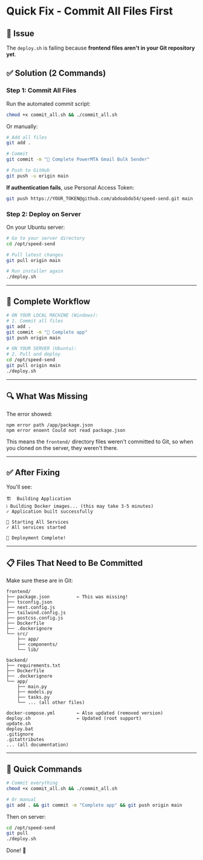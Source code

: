 # Quick Fix - Commit All Files First

## 🔴 Issue

The `deploy.sh` is failing because **frontend files aren't in your Git repository yet**.

## ✅ Solution (2 Commands)

### **Step 1: Commit All Files**

Run the automated commit script:

```bash
chmod +x commit_all.sh && ./commit_all.sh
```

Or manually:

```bash
# Add all files
git add .

# Commit
git commit -m "🚀 Complete PowerMTA Gmail Bulk Sender"

# Push to GitHub
git push -u origin main
```

**If authentication fails**, use Personal Access Token:

```bash
git push https://YOUR_TOKEN@github.com/abdoabdo54/speed-send.git main
```

### **Step 2: Deploy on Server**

On your Ubuntu server:

```bash
# Go to your server directory
cd /opt/speed-send

# Pull latest changes
git pull origin main

# Run installer again
./deploy.sh
```

---

## 🎯 Complete Workflow

```bash
# ON YOUR LOCAL MACHINE (Windows):
# 1. Commit all files
git add .
git commit -m "🚀 Complete app"
git push origin main

# ON YOUR SERVER (Ubuntu):
# 2. Pull and deploy
cd /opt/speed-send
git pull origin main
./deploy.sh
```

---

## 🔍 What Was Missing

The error showed:
```
npm error path /app/package.json
npm error enoent Could not read package.json
```

This means the `frontend/` directory files weren't committed to Git, so when you cloned on the server, they weren't there.

---

## ✅ After Fixing

You'll see:
```
🏗️  Building Application
ℹ Building Docker images... (this may take 3-5 minutes)
✓ Application built successfully

🚀 Starting All Services
✓ All services started

🎉 Deployment Complete!
```

---

## 📋 Files That Need to Be Committed

Make sure these are in Git:

```
frontend/
├── package.json          ← This was missing!
├── tsconfig.json
├── next.config.js
├── tailwind.config.js
├── postcss.config.js
├── Dockerfile
├── .dockerignore
└── src/
    ├── app/
    ├── components/
    └── lib/

backend/
├── requirements.txt
├── Dockerfile
├── .dockerignore
└── app/
    ├── main.py
    ├── models.py
    ├── tasks.py
    └── ... (all other files)

docker-compose.yml        ← Also updated (removed version)
deploy.sh                 ← Updated (root support)
update.sh
deploy.bat
.gitignore
.gitattributes
... (all documentation)
```

---

## 🚀 Quick Commands

```bash
# Commit everything
chmod +x commit_all.sh && ./commit_all.sh

# Or manual
git add . && git commit -m "Complete app" && git push origin main
```

Then on server:

```bash
cd /opt/speed-send
git pull
./deploy.sh
```

Done! 🎉

